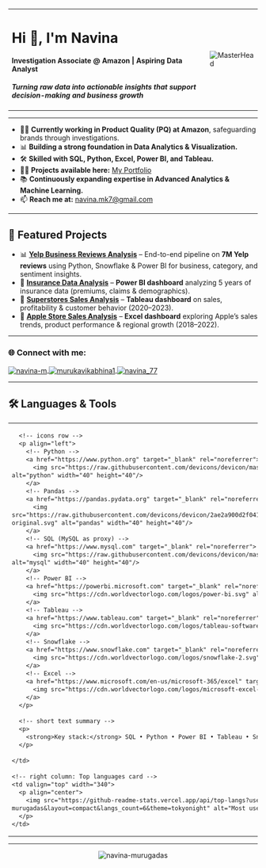 <div align="center">

<table>
<tr>
<td>

<h1>Hi 👋, I'm Navina</h1>
<h4>Investigation Associate @ Amazon | Aspiring Data Analyst</h4>
<h4><i>Turning raw data into actionable insights that support decision-making and business growth</i></h4>

</td>
<td>
  <img src="https://i.pinimg.com/originals/fc/71/63/fc71635c7f1b09ed30413f59bb749582.gif" 
       alt="MasterHead" width="350" />
</td>
</tr>
</table>

</div>

---

- 👩‍💼 **Currently working in Product Quality (PQ) at Amazon**, safeguarding brands through investigations.  
- 📊 **Building a strong foundation in Data Analytics & Visualization.**  
- 🛠️ **Skilled with SQL, Python, Excel, Power BI, and Tableau.**  
- 👨‍💻 **Projects available here:** [My Portfolio](https://navina-murugadas.github.io/Portfolio/)  
- 📚 **Continuously expanding expertise in Advanced Analytics & Machine Learning.**  
- 📫 **Reach me at:** navina.mk7@gmail.com  

---

## 📌 Featured Projects  

- 📊 [**Yelp Business Reviews Analysis**](https://github.com/Navina-Murugadas/Yelp_Business_Review_Analysis) – End-to-end pipeline on **7M Yelp reviews** using Python, Snowflake & Power BI for business, category, and sentiment insights.  
- 🏥 [**Insurance Data Analysis**](https://github.com/Navina-Murugadas/Insurance_Data_Analysis) – **Power BI dashboard** analyzing 5 years of insurance data (premiums, claims & demographics).  
- 🛒 [**Superstores Sales Analysis**](https://github.com/Navina-Murugadas/Superstores_Tableau) – **Tableau dashboard** on sales, profitability & customer behavior (2020–2023).  
- 🍏 [**Apple Store Sales Analysis**](https://github.com/Navina-Murugadas/Apple_Global_Sales_Analysis) – **Excel dashboard** exploring Apple’s sales trends, product performance & regional growth (2018–2022).  

---

<h3 align="left">🌐 Connect with me:</h3>
<p align="left">
<a href="https://linkedin.com/in/navina-m" target="blank">
  <img align="center" src="https://raw.githubusercontent.com/rahuldkjain/github-profile-readme-generator/master/src/images/icons/Social/linked-in-alt.svg" alt="navina-m" height="30" width="40" />
</a>
<a href="https://www.hackerrank.com/murukavikabhina1" target="blank">
  <img align="center" src="https://raw.githubusercontent.com/rahuldkjain/github-profile-readme-generator/master/src/images/icons/Social/hackerrank.svg" alt="murukavikabhina1" height="30" width="40" />
</a>
<a href="https://leetcode.com/navina_77" target="blank">
  <img align="center" src="https://raw.githubusercontent.com/rahuldkjain/github-profile-readme-generator/master/src/images/icons/Social/leet-code.svg" alt="navina_77" height="30" width="40" />
</a>
</p>

---

## 🛠️ Languages & Tools

<table>
  <tr>
    <td valign="top">

      <!-- icons row -->
      <p align="left">
        <!-- Python -->
        <a href="https://www.python.org" target="_blank" rel="noreferrer">
          <img src="https://raw.githubusercontent.com/devicons/devicon/master/icons/python/python-original.svg" alt="python" width="40" height="40"/>
        </a>
        <!-- Pandas -->
        <a href="https://pandas.pydata.org" target="_blank" rel="noreferrer">
          <img src="https://raw.githubusercontent.com/devicons/devicon/2ae2a900d2f041da66e950e4d48052658d850630/icons/pandas/pandas-original.svg" alt="pandas" width="40" height="40"/>
        </a>
        <!-- SQL (MySQL as proxy) -->
        <a href="https://www.mysql.com" target="_blank" rel="noreferrer">
          <img src="https://raw.githubusercontent.com/devicons/devicon/master/icons/mysql/mysql-original-wordmark.svg" alt="mysql" width="40" height="40"/>
        </a>
        <!-- Power BI -->
        <a href="https://powerbi.microsoft.com" target="_blank" rel="noreferrer">
          <img src="https://cdn.worldvectorlogo.com/logos/power-bi.svg" alt="powerbi" width="40" height="40"/>
        </a>
        <!-- Tableau -->
        <a href="https://www.tableau.com" target="_blank" rel="noreferrer">
          <img src="https://cdn.worldvectorlogo.com/logos/tableau-software.svg" alt="tableau" width="40" height="40"/>
        </a>
        <!-- Snowflake -->
        <a href="https://www.snowflake.com" target="_blank" rel="noreferrer">
          <img src="https://cdn.worldvectorlogo.com/logos/snowflake-2.svg" alt="snowflake" width="40" height="40"/>
        </a>
        <!-- Excel -->
        <a href="https://www.microsoft.com/en-us/microsoft-365/excel" target="_blank" rel="noreferrer">
          <img src="https://cdn.worldvectorlogo.com/logos/microsoft-excel-2013.svg" alt="excel" width="40" height="40"/>
        </a>
      </p>

      <!-- short text summary -->
      <p>
        <strong>Key stack:</strong> SQL • Python • Power BI • Tableau • Snowflake • Excel
      </p>

    </td>

    <!-- right column: Top languages card -->
    <td valign="top" width="340">
      <p align="center">
        <img src="https://github-readme-stats.vercel.app/api/top-langs?username=navina-murugadas&layout=compact&langs_count=6&theme=tokyonight" alt="Most used languages" />
      </p>
    </td>
  </tr>
</table>


---

<p align="center">
<img src="https://github-readme-stats.vercel.app/api/top-langs?username=navina-murugadas&show_icons=true&locale=en&layout=compact" alt="navina-murugadas" />
</p>
